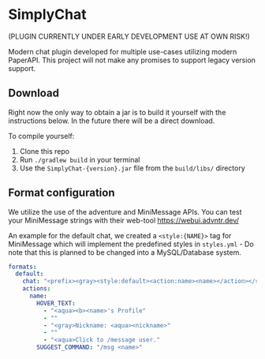 # SimplyChat
(PLUGIN CURRENTLY UNDER EARLY DEVELOPMENT USE AT OWN RISK!)

Modern chat plugin developed for multiple use-cases utilizing modern PaperAPI. This project will not make any promises to support legacy version support.

Download
------
Right now the only way to obtain a jar is to build it yourself with the instructions below. In the future there will be a direct download.

To compile yourself:
1) Clone this repo
2) Run `./gradlew build` in your terminal
3) Use the `SimplyChat-{version}.jar` file from the `build/libs/` directory

Format configuration
-----
We utilize the use of the adventure and MiniMessage APIs. You can test your MiniMessage strings with their web-tool https://webui.advntr.dev/

An example for the default chat, we created a `<style:{NAME}>` tag for MiniMessage which will implement the predefined styles in `styles.yml` - Do note that this is planned to be changed into a MySQL/Database system.
```yaml
formats:
  default:
    chat: "<prefix><gray><style:default><action:name><name></action></style><dark_gray><suffix>:</dark_gray> <message>"
    actions:
      name:
        HOVER_TEXT:
          - "<aqua><b><name>'s Profile"
          - ""
          - "<gray>Nickname: <aqua><nickname>"
          - ""
          - "<aqua>Click to /message user."
        SUGGEST_COMMAND: "/msg <name>"
```